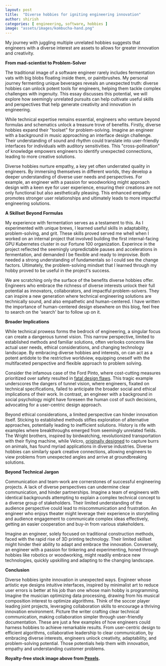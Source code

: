 ```yaml
---
layout: post
title:  "Diverse hobbies for igniting engineering innovation"
author: shirish
categories: [ engineering, software, hobbies ]
image: "assets/images/kombucha-hand.png"
---
```


My journey with juggling multiple unrelated hobbies suggests that engineers with a diverse interest are assets to allows for greater innovation and creativity.

**From mad-scientist to Problem-Solver**

The traditional image of a software engineer rarely includes fermentation vats with big blobs floating inside them, or paintbrushes. My personal journey fermenting unique beverages reveals an unexpected truth: diverse hobbies can unlock potent tools for engineers, helping them tackle complex challenges with ingenuity. This essay discusses this potential, we will explore how seemingly unrelated pursuits can help cultivate useful skills and perspectives that help generate creativity and innovation in engineering.

While technical expertise remains essential, engineers who venture beyond formulas and schematics unlock a treasure trove of benefits. Firstly, diverse hobbies expand their "toolset" for problem-solving. Imagine an engineer with a background in music approaching an interface design challenge. Their understanding of sound and rhythm could translate into user-friendly interfaces for individuals with auditory sensitivities. This "cross-pollination" of knowledge empowers engineers to identify unexpected connections, leading to more creative solutions.

Diverse hobbies nurture empathy, a key yet often underrated quality in engineers. By immersing themselves in different worlds, they develop a deeper understanding of diverse user needs and perspectives. For example, an engineer with a passion for woodworking might approach design with a keen eye for user experience, ensuring their creations are not only functional but also aesthetically pleasing. This enhanced empathy promotes stronger user relationships and ultimately leads to more impactful engineering solutions.

**A Skillset Beyond Formulas**

My experience with fermentation serves as a testament to this. As I experimented with unique brews, I learned useful skills in adaptability, problem-solving, and grit. These skills proved served me whell when I worked on an internal project that involved building the first internal-facing GPU Kubernetes cluster in our Fortune 100 organization. Experince in the project reflected the seemingly unpredictable pauses and accelerations in fermentation, and demanded I be flexible and ready to improvise. Both needed a strong understanding of fundamentals so I could see the change factors. Ultimately, the problem-solving mindset that I learned through my hobby proved to be useful in the project's success.

We are scratching only the surface of the benefits diverse hobbies offer. Engineers who embrace the richness of diverse interests unlock their full potential as innovators, collaborators, and impactful problem-solvers. They can inspire a new generation where technical engineering solutions are technically sound, and also empathetic and human-centered. I have written the importance of human-centered design elsewhere on this blog, feel free to search on the 'search' bar to follow up on it.

**Broader Implications**

While technical prowess forms the bedrock of engineering, a singular focus can create a dangerous tunnel vision. This narrow perspective, limited to established methods and familiar solutions, often verlooks concerns like actual user needs, ethical considerations, and changing technology landscape. By embracing diverse hobbies and interests, on can act as a potent antidote to the restrictive worldview, equipping oneself with the multifaceted perspective and flexible approach to problem solving.

Consider the infamous case of the Ford Pinto, where cost-cutting measures prioritized over safety resulted in [fatal design flaws](https://www.popularmechanics.com/cars/a6700/top-automotive-engineering-failures-ford-pinto-fuel-tanks/). This tragic example underscores the dangers of tunnel vision, where engineers, fixated on technical specifications, failed to anticipate the broader social and ethical implications of their work. In contrast, an engineer with a background in social psychology might have foreseen the human cost of such decisions, advocating for a user-centric design approach.

Beyond ethical considerations, a limited perspective can hinder innovation itself. Sticking to established methods stifles exploration of alternative approaches, potentially leading to inefficient solutions. History is rife with examples where breakthroughs emerged from seemingly unrelated fields. The Wright brothers, inspired by birdwatching, revolutionized transportation with their flying machine, while Velcro, [originally designed](https://www.loc.gov/everyday-mysteries/technology/item/who-came-up-with-the-idea-for-velcro/) to capture burrs on animals, has found myriad applications in diverse industries. Diverse hobbies can similarly spark creative connections, allowing engineers to view problems from unexpected angles and arrive at groundbreaking solutions.

**Beyond Technical Jargon**

Communication and team-work are cornerstones of successful engineering projects. A lack of diverse perspectives can undermine clear communication, and hinder partnerships. Imagine a team of engineers with identical backgrounds attempting to explain a complex technical concept to a diverse group of stakeholders. Their limited understanding of the audience perspective could lead to miscommunication and frustration. An engineer who enjoys theater might leverage their experience in storytelling and audience engagement to communicate complex ideas effectively, getting an easier cooperation and buy-in from various stakeholders.

Imagine an engineer, solely focused on traditional construction methods, faced with the rapid rise of 3D printing technology. Their limited skillset might hinder their ability to adapt and embrace the innovation. Conversely, an engineer with a passion for tinkering and experimenting, honed through hobbies like robotics or woodworking, might readily embrace new technologies, quickly upskilling and adapting to the changing landscape.

**Conclusion**

Diverse hobbies ignite innovation in unexpected ways. Engineer whose artistic eye designs intuitive interfaces, inspired by minimalist art to reduce user errors is better at his job than one whose main hobby is programming. Imagine the musician optimizing data processing, drawing from his musical composition interest to optimize algorithms. Think of the soccer player leading joint projects, leveraging collaboration skills to encourage a thriving innovation environment. Picture the writer crafting clear technical communication, making collaboration simpler through user-friendly documentation. These are just a few examples of how engineers could harness hobbies to achieve remarkable results. From user-centric design to efficient algorithms, collaborative leadership to clear communication, by embracing diverse interests, engineers unlock creativity, adaptability, and problem-solving potential. Those potentials help them with innovation, empathy and understanding customer problems.

__Royalty-free stock image above from [Pexels](https://www.pexels.com/).__
